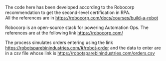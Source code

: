 The code here has been developed according to the Robocorp recommendation to get the second-level certification in RPA.   
All the references are in https://robocorp.com/docs/courses/build-a-robot

Robocorp is an open-source stack for powering Automation Ops.
The references are at the following link https://robocorp.com/

The process simulates orders entering using the link https://robotsparebinindustries.com/#/robot-order
and the data to enter are in a csv file whose link is https://robotsparebinindustries.com/orders.csv

